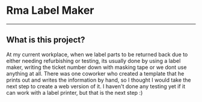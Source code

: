 # Rma Label Maker 
---
## What is this project?
At my current workplace, when we label parts to be returned back due to either needing refurbishing or testing,
its usually done by using a label maker, writing the ticket number down with masking tape or we dont use anything at all. There was one coworker who created 
a template that he prints out and writes the information by hand, so I thought I would take the next step to create a web version of it. I haven't done any testing yet
if it can work with a label printer, but that is the next step :)

